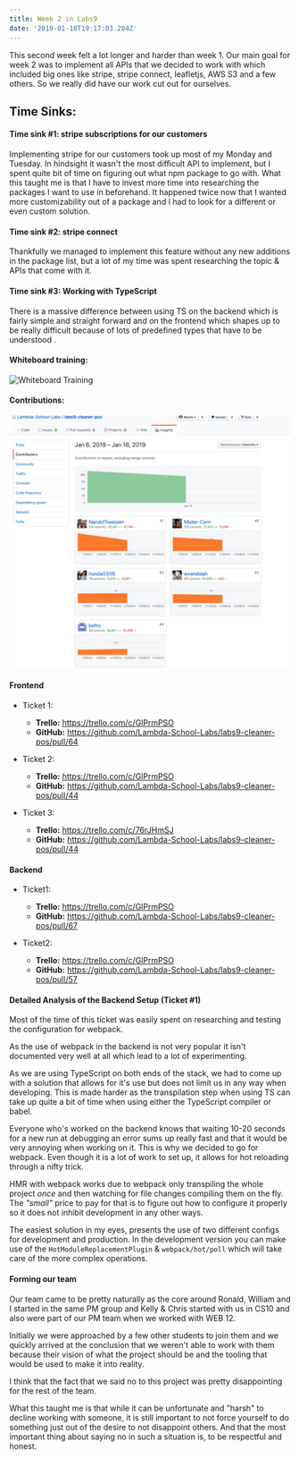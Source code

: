 ```yaml
---
title: Week 2 in Labs9
date: '2019-01-18T19:17:03.284Z'
---
```


This second week felt a lot longer and harder than week 1.
Our main goal for week 2 was to implement all APIs that we decided to work with
which included big ones like stripe, stripe connect, leafletjs, AWS S3 and a few
others.
So we really did have our work cut out for ourselves.

## Time Sinks:

#### Time sink #1: stripe subscriptions for our customers

Implementing stripe for our customers took up most of my Monday and Tuesday.
In hindsight it wasn't the most difficult API to implement, but I spent quite bit of time
on figuring out what npm package to go with.
What this taught me is that I have to invest more time into researching the packages I want
to use in beforehand.
It happened twice now that I wanted more customizability out of a package and I had to look for a different
or even custom solution.

#### Time sink #2: stripe connect

Thankfully we managed to implement this feature without any new additions in the package list, but a lot of my time was spent
researching the topic & APIs that come with it.

#### Time sink #3: Working with TypeScript

There is a massive difference between using TS on the backend which is fairly simple and straight forward
and on the frontend which shapes up to be really difficult because of lots of predefined types that have
to be understood .

#### Whiteboard training:

![Whiteboard Training](https://www.youtube.com/watch?v=vnvqpTaKb1o)

#### Contributions:

![Contribution Graph of the cleaner-pos team](./Github-Contributions.jpg)

#### Frontend

- Ticket 1:

  - **Trello:** https://trello.com/c/GlPrmPSO
  - **GitHub:** https://github.com/Lambda-School-Labs/labs9-cleaner-pos/pull/64

- Ticket 2:

  - **Trello:** https://trello.com/c/GlPrmPSO
  - **GitHub:** https://github.com/Lambda-School-Labs/labs9-cleaner-pos/pull/44

- Ticket 3:
  - **Trello:** https://trello.com/c/76rJHmSJ
  - **GitHub:** https://github.com/Lambda-School-Labs/labs9-cleaner-pos/pull/44

#### Backend

- Ticket1:

  - **Trello:** https://trello.com/c/GlPrmPSO
  - **GitHub:** https://github.com/Lambda-School-Labs/labs9-cleaner-pos/pull/67

- Ticket2:
  - **Trello:** https://trello.com/c/GlPrmPSO
  - **GitHub:** https://github.com/Lambda-School-Labs/labs9-cleaner-pos/pull/57

#### Detailed Analysis of the Backend Setup (Ticket #1)

Most of the time of this ticket was easily spent on researching and testing the configuration for webpack.

As the use of webpack in the backend is not very popular it isn't documented very well at all which lead to a lot
of experimenting.

As we are using TypeScript on both ends of the stack, we had to come up with a solution that allows for it's use
but does not limit us in any way when developing. This is made harder as the transpilation step when using TS can
take up quite a bit of time when using either the TypeScript compiler or babel.

Everyone who's worked on the backend knows that waiting 10-20 seconds for a new run at debugging an error sums up really fast
and that it would be very annoying when working on it. This is why we decided to go for webpack.
Even though it is a lot of work to set up, it allows for hot reloading through a nifty trick.

HMR with webpack works due to webpack only transpiling the whole project _once_ and then watching for file changes compiling them on the fly.
The _"small"_ price to pay for that is to figure out how to configure it properly so it does not inhibit development in any other ways.

The easiest solution in my eyes, presents the use of two different configs for development and production.
In the development version you can make use of the `HotModuleReplacementPlugin` & `webpack/hot/poll` which will take care of the more
complex operations.

#### Forming our team

Our team came to be pretty naturally as the core around Ronald, William and I started in the same PM group and Kelly & Chris started with us in CS10
and also were part of our PM team when we worked with WEB 12.

Initially we were approached by a few other students to join them and we quickly arrived at the conclusion that we weren't able to work with them
because their vision of what the project should be and the tooling that would be used to make it into reality.

I think that the fact that we said no to this project was pretty disappointing for the rest of the team.

What this taught me is that while it can be unfortunate and "harsh" to decline working with someone, it is still important to not force yourself to do something
just out of the desire to not disappoint others. And that the most important thing about saying no in such a situation is, to be respectful and honest.
